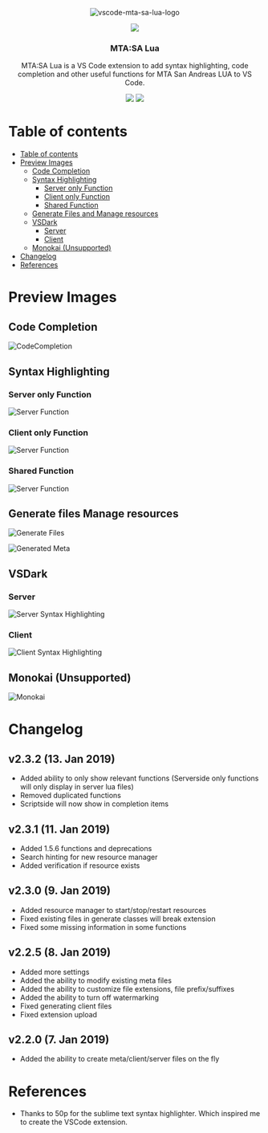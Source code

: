 <p align="center">
    <img alt="vscode-mta-sa-lua-logo" src="https://github.com/Subtixx/vscode-mtalua/raw/master/images/logo.png">
</p>

<p align="center">
    <img src="https://img.shields.io/maintenance/yes/2019.svg?style=flat-square">
</p>

<h3 align="center">
  MTA:SA Lua
</h3>

<p align="center">
    MTA:SA Lua is a VS Code extension to add syntax highlighting, code completion and other useful functions for MTA San Andreas LUA to VS Code.
</p>

<p align="center">
    <a href="https://marketplace.visualstudio.com/items?itemName=subtixx.mtasa-lua"><img src="https://img.shields.io/vscode-marketplace/v/subtixx.mtasa-lua.svg?style=flat-square" /></a>
    <a href="https://marketplace.visualstudio.com/items?itemName=subtixx.mtasa-lua"><img src="https://img.shields.io/vscode-marketplace/d/subtixx.mtasa-lua.svg?style=flat-square" /></a>
<p/>


# Table of contents

- [Table of contents](#table-of-contents)
- [Preview Images](#preview-images)
    - [Code Completion](#code-completion)
    - [Syntax Highlighting](#syntax-highlighting)
        - [Server only Function](#server-only-function)
        - [Client only Function](#client-only-function)
        - [Shared Function](#shared-function)
    - [Generate Files and Manage resources](#generate-files-manage-resources)
    - [VSDark](#vsdark)
        - [Server](#server)
        - [Client](#client)
    - [Monokai (Unsupported)](#monokai-unsupported)
- [Changelog](#changelog)
- [References](#references)

# Preview Images

## Code Completion

![CodeCompletion](images/CodeCompletion.gif)

## Syntax Highlighting

### Server only Function

![Server Function](images/Preview_ServerFunc.png)

### Client only Function

![Server Function](images/Preview_ClientFunc.png)

### Shared Function

![Server Function](images/Preview_SharedFunc.png)

## Generate files Manage resources

![Generate Files](images/Preview_GenerateFiles.png)

![Generated Meta](images/Preview_GeneratedMeta.png)

## VSDark

### Server

![Server Syntax Highlighting](images/PreviewServer_SyntaxHighlight.png)

### Client

![Client Syntax Highlighting](images/PreviewClient_SyntaxHighlight.png)

## Monokai (Unsupported)

![Monokai](images/Monokai.png)

# Changelog

## v2.3.2 (13. Jan 2019)

- Added ability to only show relevant functions (Serverside only functions will only display in server lua files)
- Removed duplicated functions
- Scriptside will now show in completion items

## v2.3.1 (11. Jan 2019)

- Added 1.5.6 functions and deprecations
- Search hinting for new resource manager
- Added verification if resource exists

## v2.3.0 (9. Jan 2019)

- Added resource manager to start/stop/restart resources
- Fixed existing files in generate classes will break extension
- Fixed some missing information in some functions

## v2.2.5 (8. Jan 2019)

- Added more settings
- Added the ability to modify existing meta files
- Added the ability to customize file extensions, file prefix/suffixes
- Added the ability to turn off watermarking
- Fixed generating client files
- Fixed extension upload

## v2.2.0 (7. Jan 2019)

- Added the ability to create meta/client/server files on the fly

# References
- Thanks to 50p for the sublime text syntax highlighter. Which inspired me to create the VSCode extension.
